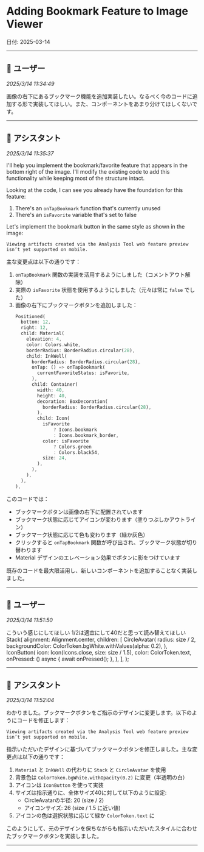 # Adding Bookmark Feature to Image Viewer

日付: 2025-03-14

---

## 👤 ユーザー
*2025/3/14 11:34:49*

画像の右下にあるブックマーク機能を追加実装したい。なるべく今のコードに追加する形で実装してほしい。また、コンポーネントをあまり分けてほしくないです。

---

## 🤖 アシスタント
*2025/3/14 11:35:37*

I'll help you implement the bookmark/favorite feature that appears in the bottom right of the image. I'll modify the existing code to add this functionality while keeping most of the structure intact.

Looking at the code, I can see you already have the foundation for this feature:
1. There's an `onTapBookmark` function that's currently unused
2. There's an `isFavorite` variable that's set to false

Let's implement the bookmark button in the same style as shown in the image:
```
Viewing artifacts created via the Analysis Tool web feature preview isn’t yet supported on mobile.
```



主な変更点は以下の通りです：

1. `onTapBookmark` 関数の実装を活用するようにしました（コメントアウト解除）
2. 実際の `isFavorite` 状態を使用するようにしました（元々は常に `false` でした）
3. 画像の右下にブックマークボタンを追加しました：
   ```dart
   Positioned(
     bottom: 12,
     right: 12,
     child: Material(
       elevation: 4,
       color: Colors.white,
       borderRadius: BorderRadius.circular(28),
       child: InkWell(
         borderRadius: BorderRadius.circular(28),
         onTap: () => onTapBookmark(
           currentFavoriteStatus: isFavorite,
         ),
         child: Container(
           width: 40,
           height: 40,
           decoration: BoxDecoration(
             borderRadius: BorderRadius.circular(28),
           ),
           child: Icon(
             isFavorite
                 ? Icons.bookmark
                 : Icons.bookmark_border,
             color: isFavorite
                 ? Colors.green
                 : Colors.black54,
             size: 24,
           ),
         ),
       ),
     ),
   ),
   ```

このコードでは：
- ブックマークボタンは画像の右下に配置されています
- ブックマーク状態に応じてアイコンが変わります（塗りつぶしかアウトライン）
- ブックマーク状態に応じて色も変わります（緑か灰色）
- クリックすると `onTapBookmark` 関数が呼び出され、ブックマーク状態が切り替わります
- Material デザインのエレベーション効果でボタンに影をつけています

既存のコードを最大限活用し、新しいコンポーネントを追加することなく実装しました。

---

## 👤 ユーザー
*2025/3/14 11:51:50*

こういう感じにしてほしい 1/2は適宜にして40だと思って読み替えてほしい
Stack(
      alignment: Alignment.center,
      children: \[
        CircleAvatar(
          radius: size / 2,
          backgroundColor: ColorToken.bgWhite.withValues(alpha: 0.2),
        ),
        IconButton(
          icon: Icon(Icons.close, size: size / 1.5),
          color: ColorToken.text,
          onPressed: () async {
            await onPressed();
          },
        ),
      \],
    );

---

## 🤖 アシスタント
*2025/3/14 11:52:04*

わかりました。ブックマークボタンをご指示のデザインに変更します。以下のようにコードを修正します：
```
Viewing artifacts created via the Analysis Tool web feature preview isn’t yet supported on mobile.
```



指示いただいたデザインに基づいてブックマークボタンを修正しました。主な変更点は以下の通りです：

1. `Material` と `InkWell` の代わりに `Stack` と `CircleAvatar` を使用
2. 背景色は `ColorToken.bgWhite.withOpacity(0.2)` に変更（半透明の白）
3. アイコンは `IconButton` を使って実装
4. サイズは指示通りに、全体サイズ40に対して以下のように設定:
   - CircleAvatarの半径: 20 (size / 2)
   - アイコンサイズ: 26 (size / 1.5 に近い値)
5. アイコンの色は選択状態に応じて緑か `ColorToken.text` に

このようにして、元のデザインを保ちながらも指示いただいたスタイルに合わせたブックマークボタンを実装しました。

---
